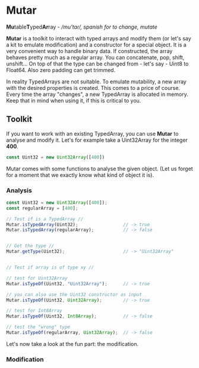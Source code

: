 # Mutar
**Mu**table**T**yped**Ar**ray - _/mu'taɾ/, spanish for to change, mutate_

**Mutar** is a toolkit to interact with typed arrays and modify them (or let's say a kit to emulate modification) and a constructor for a special object. It is a very convenient way to handle binary data. If constructed, the array behaves pretty much as a regular array. You can concatenate, pop, shift, unshift... On top of that the type can be changed from - let's say - Uint8 to Float64. Also zero padding can get trimmed. 

In reality TypedArrays are not suitable. To emulate mutability, a new array with the desired properties is created. This comes to a price of course. Every time the array "changes", a new TypedArray is allocated in memory. Keep that in mind when using it, if this is critical to you.

## Toolkit
If you want to work with an existing TypedArray, you can use **Mutar** to analyse and modify it. Let's for example take a Uint32Array for the integer **400**.

```js
const Uint32 = new Uint32Array([400])
```
Mutar comes with some functions to analyse the given object. (Let us forget for a moment that we exactly know what kind of object it is).

### Analysis
```js
const Uint32 = new Uint32Array([400]);
const regularArray = [400];

// Test if is a TypedArray //
Mutar.isTypedArray(Uint32);                 // -> true
Mutar.isTypedArray(regularArray);           // -> false


// Get the type //
Mutar.getType(Uint32);                      // -> "Uint32Array"


// Test if array is of type xy //

// test for Uint32Array
Mutar.isTypeOf(Uint32, "Uint32Array");      // -> true

// you can also use the Uint32 constructor as input
Mutar.isTypeOf(Uint32, Uint32Array);        // -> true

// test for Int8Array
Mutar.isTypeOf(Uint32, Int8Array);          // -> false

// test the "wrong" type
Mutar.isTypeOf(regularArray, Uint32Array);  // -> false
```

Let's now take a look at the fun part: the modification.

### Modification
